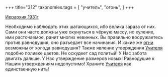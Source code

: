 +++
title="312"
taxonomies.tags = [
 "учитель",
 "огонь",
]
+++

[Иерархия 1931г](/agni/1931)

Необходимо наблюдать этих шатающихся, ибо велика зараза от них. Сами они часто должны уже окунуться в чёрную массу, но хуление, ими расточаемое, ранит многих невинных. Вы правильно вооружаетесь против равнодушия, оно разъедает все начинания. И какие же [огни](/tags/огонь) возможны от холода равнодушия? Также явление утверждения [Учителя](/tags/учитель) подобно поливке цветов. Не оскудеет сад политый! У Нас забота двигать дальше. У Нас утверждение размеров новых! Равнодушие к Нашим утверждениям недопустимо! Храните [Учителя](/tags/учитель) как единственную нить!   

